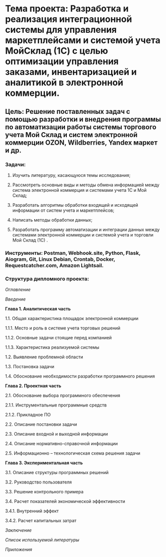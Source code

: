 # **Тема проекта**: Разработка и реализация интеграционной системы для управления маркетплейсами и системой учета МойСклад (1С) с целью оптимизации управления заказами, инвентаризацией и аналитикой в электронной коммерции. 
## **Цель**: Решение поставленных задач с помощью разработки и внедрения программы по автоматизации работы системы торгового учета Мой Склад и систем электронной коммерции OZON, Wildberries, Yandex маркет и др.

### **Задачи**:   

1. Изучить литературу, касающуюся темы исследования;    

2. Рассмотреть основные виды и методы обмена информацией между система электронной коммерция и системами учета 1С и Мой Склад; 

3. Разработать алгоритмы обработки входящей и исходящей информации от систем учета и маркетплейсов; 

4. Написать методы обработки данных;   

5. Разработать программу автоматизации и интеграции данных между системами электронной коммерции и системой учета и торговли Мой Склад (1С) . 

### **Инструменты**: Postman, Webhook.site, Python, Flask, Aiogram, Git, Linux Debian, Crontab, Docker, Requestcatcher.com, Amazon Lightsail.

### **Структура дипломного проекта**:   

_Оглавление_  

_Введение_ 

**Глава 1. Аналитическая часть**

1.1. Общая характеристика площадок электронной коммерции

1.1.1. Место и роль в системе учета торговых решений

1.1.2. Основные задачи стоящие перед компанией

1.1.3. Характеристика реализуемой системы

1.2. Выявление проблемной области

1.3. Постановка задачи

1.4. Обоснование необходимости разработки программного решения

**Глава 2. Проектная часть**

2.1. Обоснование выбора программного обеспечения

2.1.1. Инструментальные программные средств

2.1.2. Прикладное ПО

2.2. Описание постановки задачи

2.3. Описание входной и выходной информации

2.4. Описание нормативно-справочной информации

2.5. Информационно – технологическая схема решения задачи

**Глава 3. Экспериментальная часть**

3.1. Описание структуры программных решений

3.2. Руководство пользователя

3.3. Решение контрольного примера

3.4. Расчет показателей экономической эффективности

3.4.1. Внутренний эффект

3.4.2. Расчет капитальных затрат

_Заключение_

_Список используемой литературы_

_Приложения_
